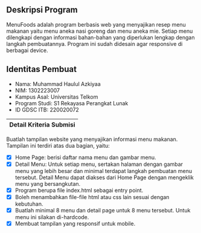 ## Deskripsi Program
MenuFoods adalah program berbasis web yang menyajikan resep menu makanan yaitu menu aneka nasi goreng dan menu aneka mie. Setiap menu dilengkapi dengan informasi bahan-bahan yang diperlukan lengkap dengan langkah pembuatannya. Program ini sudah didesain agar responsive di berbagai device.
## Identitas Pembuat
- Nama: Muhammad Haulul Azkiyaa 
- NIM: 1302223007 
- Kampus Asal: Universitas Telkom
- Program Studi: S1 Rekayasa Perangkat Lunak
- ID GDSC ITB: 220020072

|Detail Kriteria Submisi|
|--|
Buatlah tampilan website yang menyajikan informasi menu makanan. Tampilan ini terdiri atas dua bagian, yaitu: 
 - [x] Home Page: berisi daftar nama menu dan gambar menu.
 - [x] Detail Menu: Untuk setiap menu, sertakan halaman dengan gambar
       menu yang lebih besar dan minimal terdapat langkah pembuatan menu
       tersebut. Detail Menu dapat diakses dari Home Page dengan
       mengeklik menu yang bersangkutan.
 - [x] Program berupa file index.html sebagai entry point.
 - [x] Boleh menambahkan file-file html atau css lain sesuai dengan
       kebutuhan.
 - [x] Buatlah minimal 8 menu dan detail page untuk 8 menu tersebut. Untuk menu ini silakan di-hardcode. 
 - [x] Membuat tampilan yang responsif untuk mobile.
